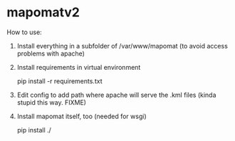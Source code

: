 # mapomatv2

How to use:

1. Install everything in a subfolder of /var/www/mapomat (to avoid access problems with apache)

2. Install requirements in virtual environment

    pip install -r requirements.txt

3. Edit config to add path where apache will serve the .kml files (kinda stupid this way. FIXME)

4. Install mapomat itself, too (needed for wsgi)

    pip install ./
